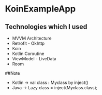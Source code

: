# KoinExampleApp

## Technologies which I used

* MVVM Architecture
* Retrofit - Okhttp
* Koin
* Kotlin Coroutine
* ViewModel - LiveData
* Room

##Note
* Kotlin -> val class : Myclass by inject()
* Java -> Lazy<Myclass> class = inject(Myclass.class);
